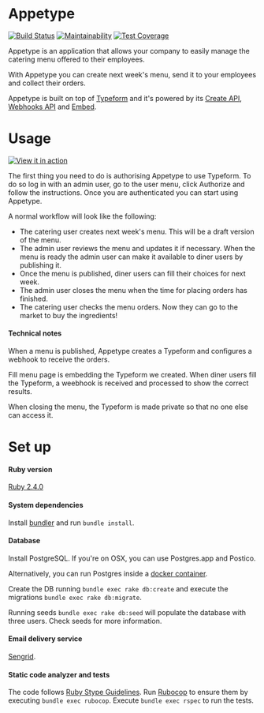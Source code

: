 # Appetype

[![Build Status](https://travis-ci.org/aidamanna/appetype.svg?branch=master)](https://travis-ci.org/aidamanna/appetype)
[![Maintainability](https://api.codeclimate.com/v1/badges/b2aee03ad69cc0ffa2b2/maintainability)](https://codeclimate.com/github/aidamanna/appetype/maintainability)
[![Test Coverage](https://api.codeclimate.com/v1/badges/b2aee03ad69cc0ffa2b2/test_coverage)](https://codeclimate.com/github/aidamanna/appetype/test_coverage)

Appetype is an application that allows your company to easily manage the catering menu offered to their employees.

With Appetype you can create next week's menu, send it to your employees and collect their orders.

Appetype is built on top of [Typeform](https://www.typeform.com/) and it's powered by its [Create API](https://developer.typeform.com/create/), [Webhooks API](https://developer.typeform.com/webhooks/) and [Embed](https://developer.typeform.com/embed/).

# Usage

[![View it in action](https://user-images.githubusercontent.com/9199692/36027566-257263a8-0d9c-11e8-8464-1f047c3334fb.png)](http://www.youtube.com/watch?v=Uf73oqv0jE4)

The first thing you need to do is authorising Appetype to use Typeform. To do so log in with an admin user, go to the user menu, click Authorize and follow the instructions. Once you are authenticated you can start using Appetype.

A normal workflow will look like the following:

* The catering user creates next week's menu. This will be a draft version of the menu.
* The admin user reviews the menu and updates it if necessary. When the menu is ready the admin user can make it available to diner users by publishing it.
* Once the menu is published, diner users can fill their choices for next week.
* The admin user closes the menu when the time for placing orders has finished.
* The catering user checks the menu orders. Now they can go to the market to buy the ingredients!

#### Technical notes

When a menu is published, Appetype creates a Typeform and configures a webhook to receive the orders.

Fill menu page is embedding the Typeform we created. When diner users fill the Typeform, a weebhook is received and processed to show the correct results.

When closing the menu, the Typeform is made private so that no one else can access it.

# Set up

#### Ruby version

[Ruby 2.4.0](https://rvm.io/rvm/install)

#### System dependencies

Install [bundler](http://bundler.io/) and run ```bundle install```.

#### Database

Install PostgreSQL. If you're on OSX, you can use Postgres.app and Postico.

Alternatively, you can run Postgres inside a [docker container](https://hub.docker.com/_/postgres/). 

Create the DB running ```bundle exec rake db:create``` and execute the migrations ```bundle exec rake db:migrate```.

Running seeds ```bundle exec rake db:seed``` will populate the database with three users. Check seeds for more information.

#### Email delivery service

[Sengrid](https://sendgrid.com/).

#### Static code analyzer and tests

The code follows [Ruby Stype Guidelines](https://github.com/bbatsov/ruby-style-guide). Run [Rubocop](https://github.com/bbatsov/rubocop) to ensure them by executing ```bundle exec rubocop```.
Execute ```bundle exec rspec``` to run the tests.

